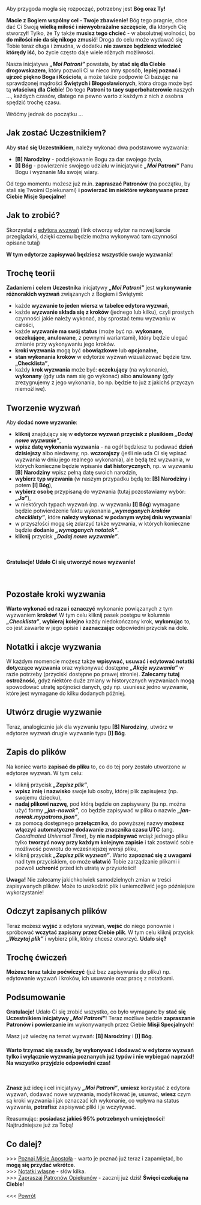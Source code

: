 Aby przygoda mogła się rozpocząć, potrzebny jest **Bóg oraz Ty!**

**Macie z Bogiem wspólny cel - Twoje zbawienie!** Bóg tego pragnie, chce dać Ci Swoją **wielką miłość i niewyobrażalne szczęście**, dla których Cię stworzył! Tylko, że Ty także **musisz tego chcieć** - w absolutnej wolności, bo **do miłości nie da się nikogo zmusić**! Droga do celu może wydawać się Tobie teraz długa i żmudna, w dodatku **nie zawsze będziesz wiedzieć którędy iść**, bo życie często daje wiele różnych możliwości.

Nasza inicjatywa _**„Moi Patroni”**_ powstała, by **stać się dla Ciebie drogowskazem**, który pozwoli Ci w nieco inny sposób, **lepiej poznać i ujrzeć piękno Boga i Kościoła**, a może także podpowie Ci bazując na sprawdzonej mądrości **Świętych i Błogosławionych**, która droga może być tą **właściwą dla Ciebie**! Do tego **Patroni to tacy superbohaterowie** naszych ..., każdych czasów, dlatego na pewno warto z każdym z nich z osobna spędzić trochę czasu.

Wróćmy jednak do początku ...

## Jak zostać Uczestnikiem? ##
Aby **stać się Uczestnikiem**, należy wykonać dwa podstawowe wyzwania:
- **[B] Narodziny** - podziękowanie Bogu za dar swojego życia,
- **[I] Bóg** - powierzenie swojego udziału w inicjatywie _**„Moi Patroni”**_ Panu Bogu i wyznanie Mu swojej wiary.

Od tego momentu możesz już m.in. **zapraszać Patronów** (na początku, by stali się Twoimi Opiekunami) **i powierzać im niektóre wykonywane przez Ciebie Misje Specjalne!**

## Jak to zrobić? ##
Skorzystaj z <a target="_blank" href="/my-challenges">edytora wyzwań</a> (link otworzy edytor na nowej karcie przeglądarki, dzięki czemu będzie można wykonywać tam czynności opisane tutaj)

**W tym edytorze zapisywać będziesz wszystkie swoje wyzwania**!

## Trochę teorii ##
**Zadaniem i celem Uczestnika** inicjatywy **_„Moi Patroni”_** jest **wykonywanie różnorakich wyzwań** związanych z Bogiem i Świętymi:

- każde **wyzwanie to jeden wiersz w tabelce edytora wyzwań**,
- każde **wyzwanie składa się z kroków** (jednego lub kilku), czyli prostych czynności jakie należy wykonać, aby sprostać temu wyzwaniu w całości,
- każde **wyzwanie ma swój status** (może być np. **wykonane**, **oczekujące**, **anulowane**, z pewnymi wariantami), który będzie ulegać zmianie przy wykonywaniu jego kroków.
- **kroki wyzwania** mogą być **obowiązkowe** lub **opcjonalne**,
- **stan wykonania kroków** w edytorze wyzwań wizualizować będzie tzw. **„Checklista”**,
- każdy **krok wyzwania** może być: **oczekujący** (na wykonanie), **wykonany** (gdy uda nam się go wykonać) albo **anulowany** (gdy zrezygnujemy z jego wykonania, bo np. będzie to już z jakichś przyczyn niemożliwe).

## Tworzenie wyzwań ##
Aby **dodać nowe wyzwanie**:
- **kliknij** znajdujący się w **edytorze wyzwań przycisk z plusikiem _„Dodaj nowe wyzwanie”_**,
- **wpisz datę wykonania wyzwania** - na ogół będziesz tu podawać **dzień dzisiejszy** albo niedawny, np. **wczorajszy** (jeśli nie uda Ci się wpisać wyzwania w dniu jego realnego wykonania), ale będą też wyzwania, w których konieczne będzie wpisanie **dat historycznych**, np. w wyzwaniu **[B] Narodziny** wpisz pełną datę swoich narodzin,
- **wybierz typ wyzwania** (w naszym przypadku będą to: **[B] Narodziny** i potem **[I] Bóg**),
- **wybierz osobę** przypisaną do wyzwania (tutaj pozostawiamy wybór: **_„Ja”_**),
- w niektórych typach wyzwań (np. w wyzwaniu **[I] Bóg**) wymagane będzie potwierdzenie faktu wykonania **_„wymaganych kroków checklisty”_**, które **należy wykonać w podanym wyżej dniu wyzwania**!
- w przyszłości mogą się zdarzyć także wyzwania, w których konieczne będzie **dodanie _„wymaganych notatek”_**.
- **kliknij** przycisk **_„Dodaj nowe wyzwanie”_**.

<br />

#### Gratulacje! Udało Ci się utworzyć nowe wyzwanie! ####
<br />

## Pozostałe kroki wyzwania ##
**Warto wykonać od razu i oznaczyć** wykonanie powiązanych z tym wyzwaniem **kroków**! W tym celu kliknij pasek postępu w kolumnie **_„Checklista”_**, **wybieraj kolejno** każdy niedokończony krok, **wykonując** to, co jest zawarte w jego opisie i **zaznaczając** odpowiedni przycisk na dole.

## Notatki i akcje wyzwania ##
W każdym momencie możesz także **wpisywać, usuwać i edytować notatki dotyczące wyzwania** oraz wykonywać dostępne **_„Akcje wyzwania”_** w razie potrzeby (przyciski dostępne po prawej stronie). **Zalecamy tutaj ostrożność**, gdyż niektóre duże zmiany w historycznych wyzwaniach mogą spowodować utratę spójności danych, gdy np. usuniesz jedno wyzwanie, które jest wymagane do kilku dodanych później.

## Utwórz drugie wyzwanie ##
Teraz, analogicznie jak dla wyzwaniu typu **[B] Narodziny**, utwórz w edytorze wyzwań drugie wyzwanie typu **[I] Bóg**.

## Zapis do plików ##
Na koniec warto **zapisać do pliku** to, co do tej pory zostało utworzone w edytorze wyzwań. W tym celu:
- kliknij przycisk **_„Zapisz plik”_**,
- **wpisz imię i nazwisko** swoje lub osoby, której plik zapisujesz (np. swojemu dziecku),
- **nadaj plikowi nazwę**, pod którą będzie on zapisywany (tu np. można użyć formy **_„jan-nowak”_**, co będzie zapisywać w pliku o nazwie _**„jan-nowak.mypatrons.json”**_,
- za pomocą dostępnego **przełącznika**, do powyższej nazwy **możesz włączyć automatyczne dodawanie znacznika czasu UTC** (ang. _Coordinated Universal Time_), by **nie nadpisywać** wciąż jednego pliku tylko **tworzyć nowy przy każdym kolejnym zapisie** i tak zostawić sobie możliwość powrotu do wcześniejszej wersji pliku,
- kliknij przycisk **_„Zapisz plik wyzwań”_**. Warto **zapoznać się z uwagami** nad tym przyciskiem, co może **ułatwić** Tobie zarządzanie plikami i pozwoli **uchronić** przed ich utratą w przyszłości!

**Uwaga!** Nie zalecamy jakichkolwiek samodzielnych zmian w treści zapisywanych plików. Może to uszkodzić plik i uniemożliwić jego późniejsze wykorzystanie!

## Odczyt zapisanych plików ##
Teraz możesz **wyjść** z edytora wyzwań, **wejść** do niego ponownie i spróbować **wczytać zapisany przez Ciebie plik**. W tym celu kliknij przycisk **_„Wczytaj plik”_** i wybierz plik, który chcesz otworzyć. **Udało się?**

## Trochę ćwiczeń ##
**Możesz teraz także poćwiczyć** (już bez zapisywania do pliku) np. edytowanie wyzwań i kroków, ich usuwanie oraz pracę z notatkami.

## Podsumowanie ##
**Gratulacje!** Udało Ci się zrobić wszystko, co było wymagane by **stać się Uczestnikiem inicjatywy _„Moi Patroni”_**! Teraz możliwe będzie **zapraszanie Patronów i powierzanie im** wykonywanych przez Ciebie **Misji Specjalnych**!

Masz już wiedzę na temat wyzwań: **[B] Narodziny** i **[I] Bóg**.

#### Warto trzymać się zasady, by wykonywać i dodawać w edytorze wyzwań tylko i wyłącznie wyzwania poznanych już typów i nie wybiegać naprzód! Na wszystko przyjdzie odpowiedni czas! ####
<br />

**Znasz** już ideę i cel inicjatywy _**„Moi Patroni”**_, **umiesz** korzystać z edytora wyzwań, dodawać nowe wyzwania, modyfikować je, usuwać, **wiesz** czym są kroki wyzwania i jak oznaczać ich wykonanie, co wpływa na status wyzwania, **potrafisz** zapisywać pliki i je wczytywać.

Reasumując: **posiadasz jakieś 95% potrzebnych umiejętności**! Najtrudniejsze już za Tobą!

## Co dalej? ##
&gt;&gt;&gt; [Poznaj Misje Apostoła](/guide/apostles-missions) - warto je poznać już teraz i zapamiętać, bo **mogą się przydać wkrótce**.  
&gt;&gt;&gt; [Notatki własne](/guide/own-notes) - słów kilka.  
&gt;&gt;&gt; [Zapraszaj Patronów Opiekunów](/guide/guardian-patrons) - zacznij już dziś! **Święci czekają na Ciebie**!

&lt;&lt;&lt; [Powrót](/guide)
